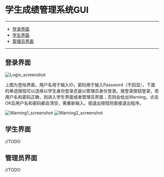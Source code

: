 学生成绩管理系统GUI
====

****
*    [登录界面](#Login)
*    [学生界面](#Student)
*    [管理员界面](#Administrator)
****

<h2 id="Login">登录界面</h2>

![Login_screenshot](https://code.csdn.net/bu2_int/cpp-project/blob/master/screenshots/Login.png)

上图为登陆界面，用户名用于输入ID，密码用于输入Password（不回显），下面的单选按钮可以选择以学生身份登录还是以管理员身份登录。按登录按钮登录，若用户名和密码正确，则进入学生界面或者管理员界面；否则会给出Warning，点击OK后用户名和密码都会清空，需重新输入。按退出按钮则直接退出程序。

![Warning1_screenshot](https://code.csdn.net/bu2_int/cpp-project/blob/master/screenshots/Warning-1.png)
![Warning2_screenshot](https://code.csdn.net/bu2_int/cpp-project/blob/master/screenshots/Warning-2.png)

<h2 id="Student">学生界面</h2>

//TODO

<h2 id="Administrator">管理员界面</h2>

//TODO


